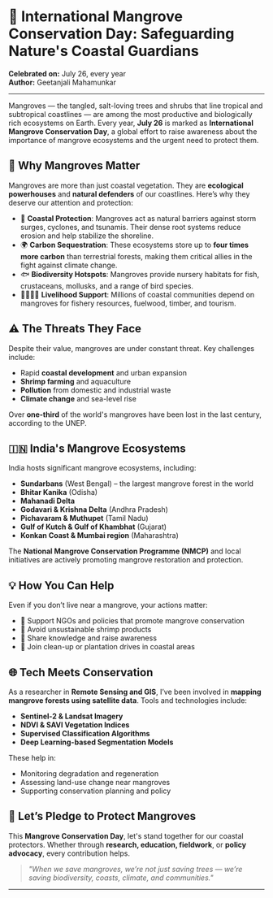 
# 🌿 International Mangrove Conservation Day: Safeguarding Nature's Coastal Guardians

**Celebrated on:** July 26, every year  
**Author:** Geetanjali Mahamunkar

---

Mangroves — the tangled, salt-loving trees and shrubs that line tropical and subtropical coastlines — are among the most productive and biologically rich ecosystems on Earth. Every year, **July 26** is marked as **International Mangrove Conservation Day**, a global effort to raise awareness about the importance of mangrove ecosystems and the urgent need to protect them.

## 🌱 Why Mangroves Matter

Mangroves are more than just coastal vegetation. They are **ecological powerhouses** and **natural defenders** of our coastlines. Here’s why they deserve our attention and protection:

- 🌊 **Coastal Protection**: Mangroves act as natural barriers against storm surges, cyclones, and tsunamis. Their dense root systems reduce erosion and help stabilize the shoreline.
- 🌍 **Carbon Sequestration**: These ecosystems store up to **four times more carbon** than terrestrial forests, making them critical allies in the fight against climate change.
- 🐟 **Biodiversity Hotspots**: Mangroves provide nursery habitats for fish, crustaceans, mollusks, and a range of bird species.
- 👨‍👩‍👧‍👦 **Livelihood Support**: Millions of coastal communities depend on mangroves for fishery resources, fuelwood, timber, and tourism.

## ⚠️ The Threats They Face

Despite their value, mangroves are under constant threat. Key challenges include:

- Rapid **coastal development** and urban expansion
- **Shrimp farming** and aquaculture
- **Pollution** from domestic and industrial waste
- **Climate change** and sea-level rise

Over **one-third** of the world's mangroves have been lost in the last century, according to the UNEP.

## 🇮🇳 India's Mangrove Ecosystems

India hosts significant mangrove ecosystems, including:

- **Sundarbans** (West Bengal) – the largest mangrove forest in the world
- **Bhitar Kanika** (Odisha)
- **Mahanadi Delta**
- **Godavari & Krishna Delta** (Andhra Pradesh)
- **Pichavaram & Muthupet** (Tamil Nadu)
- **Gulf of Kutch & Gulf of Khambhat** (Gujarat)
- **Konkan Coast & Mumbai region** (Maharashtra)

The **National Mangrove Conservation Programme (NMCP)** and local initiatives are actively promoting mangrove restoration and protection.

## 💡 How You Can Help

Even if you don’t live near a mangrove, your actions matter:

- 🧾 Support NGOs and policies that promote mangrove conservation
- 🍤 Avoid unsustainable shrimp products
- 📢 Share knowledge and raise awareness
- 🧹 Join clean-up or plantation drives in coastal areas

## 🌐 Tech Meets Conservation

As a researcher in **Remote Sensing and GIS**, I’ve been involved in **mapping mangrove forests using satellite data**. Tools and technologies include:

- **Sentinel-2 & Landsat Imagery**
- **NDVI & SAVI Vegetation Indices**
- **Supervised Classification Algorithms**
- **Deep Learning-based Segmentation Models**

These help in:

- Monitoring degradation and regeneration
- Assessing land-use change near mangroves
- Supporting conservation planning and policy

## 🙌 Let’s Pledge to Protect Mangroves

This **Mangrove Conservation Day**, let's stand together for our coastal protectors. Whether through **research, education, fieldwork**, or **policy advocacy**, every contribution helps.

> *"When we save mangroves, we’re not just saving trees — we’re saving biodiversity, coasts, climate, and communities."*

---
